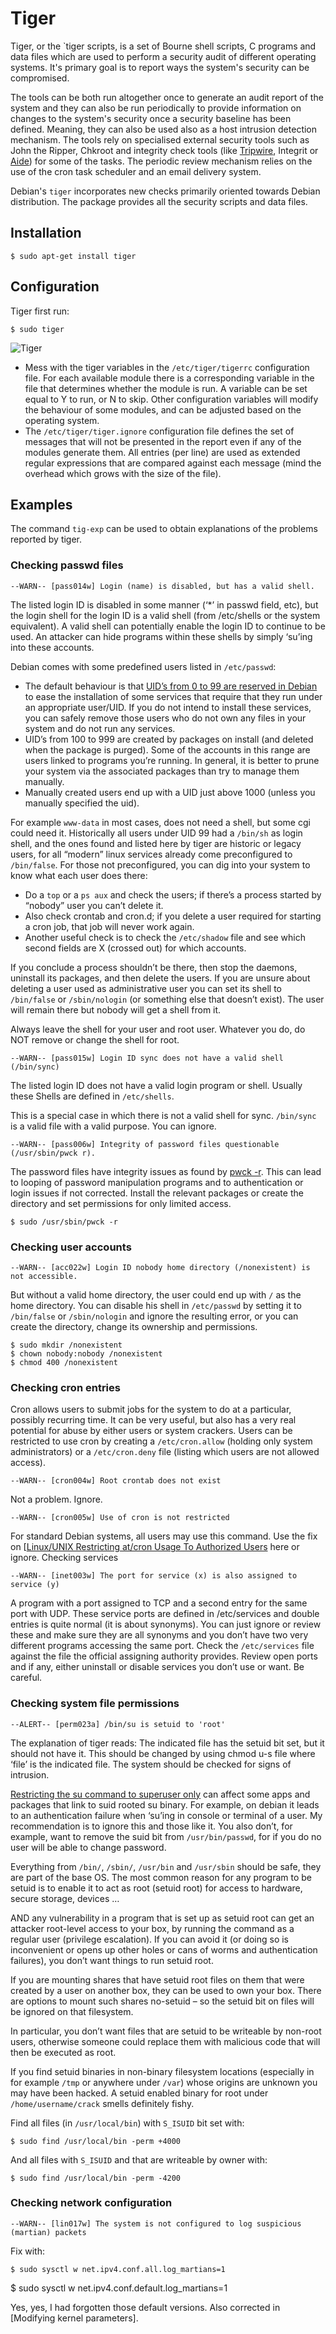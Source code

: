 # Tiger

Tiger, or the `tiger scripts, is a set of Bourne shell scripts, C programs and data files which are used to perform a security audit of different operating systems. It's primary goal is to report ways the system's security can be compromised.

The tools can be both run altogether once to generate an audit report of the system and they can also be run periodically to provide information on changes to the system's security once a security baseline has been defined. Meaning, they can also be used also as a host intrusion detection mechanism. The tools rely on specialised external security tools such as John the Ripper, Chkroot and integrity check tools (like [Tripwire](../ids/Tripwire.md), Integrit or [Aide](../ids/Aide.md)) for some of the tasks. The periodic review mechanism relies on the use of the cron task scheduler and an email delivery system.

Debian's `tiger` incorporates new checks primarily oriented towards Debian distribution. The package provides all the security scripts and data files.

## Installation 

    $ sudo apt-get install tiger

## Configuration

Tiger first run:

    $ sudo tiger

![Tiger](https://github.com/tymyrddin/orchard/blob/main/mitigations/assets/sudo-tiger.png)

* Mess with the tiger variables in the `/etc/tiger/tigerrc` configuration file. For each available module there is a corresponding variable in the file that determines whether the module is run. A variable can be set equal to Y to run, or N to skip. Other configuration variables will modify the behaviour of some modules, and can be adjusted based on the operating system.
* The `/etc/tiger/tiger.ignore` configuration file defines the set of messages that will not be presented in the report even if any of the modules generate them. All entries (per line) are used as extended regular expressions that are compared against each message (mind the overhead which grows with the size of the file).

## Examples 
The command `tig‐exp` can be used to obtain explanations of the problems reported by tiger.

### Checking passwd files 

    --WARN-- [pass014w] Login (name) is disabled, but has a valid shell.

The listed login ID is disabled in some manner (‘*’ in passwd field, etc), but the login shell for the login ID is a valid shell (from /etc/shells or the system equivalent). A valid shell can potentially enable the login ID to continue to be used. An attacker can hide programs within these shells by simply ‘su’ing into these accounts.

Debian comes with some predefined users listed in `/etc/passwd`:

* The default behaviour is that [UID’s from 0 to 99 are reserved in Debian](https://www.debian.org/doc/debian-policy/) to ease the installation of some services that require that they run under an appropriate user/UID. If you do not intend to install these services, you can safely remove those users who do not own any files in your system and do not run any services.
* UID’s from 100 to 999 are created by packages on install (and deleted when the package is purged). Some of the accounts in this range are users linked to programs you’re running. In general, it is better to prune your system via the associated packages than try to manage them manually.
* Manually created users end up with a UID just above 1000 (unless you manually specified the uid).

For example `www-data` in most cases, does not need a shell, but some cgi could need it. Historically all users under UID 99 had a `/bin/sh` as login shell, and the ones found and listed here by tiger are historic or legacy users, for all “modern” linux services already come preconfigured to `/bin/false`. For those not preconfigured, you can dig into your system to know what each user does there:

* Do a `top` or a `ps aux` and check the users; if there’s a process started by “nobody” user you can’t delete it.
* Also check crontab and cron.d; if you delete a user required for starting a cron job, that job will never work again.
* Another useful check is to check the `/etc/shadow` file and see which second fields are X (crossed out) for which accounts.

If you conclude a process shouldn’t be there, then stop the daemons, uninstall its packages, and then delete the users. If you are unsure about deleting a user used as administrative user you can set its shell to `/bin/false` or `/sbin/nologin` (or something else that doesn’t exist). The user will remain there but nobody will get a shell from it.

Always leave the shell for your user and root user. Whatever you do, do NOT remove or change the shell for root.

    --WARN--­­ [pass015w] Login ID sync does not have a valid shell (/bin/sync)

The listed login ID does not have a valid login program or shell. Usually these Shells are defined in `/etc/shells`.

This is a special case in which there is not a valid shell for sync. `/bin/sync` is a valid file with a valid purpose. You can ignore.

    --WARN­­-- [pass006w] Integrity of password files questionable (/usr/sbin/pwck ­r).

The password files have integrity issues as found by [pwck -r](https://www.sanfoundry.com/pwck-command-usage/). This can lead to looping of password manipulation programs and to authentication or login issues if not corrected. Install the relevant packages or create the directory and set permissions for only limited access.

    $ sudo /usr/sbin/pwck -r

### Checking user accounts

    --WARN­­-- [acc022w] Login ID nobody home directory (/nonexistent) is not accessible.

But without a valid home directory, the user could end up with `/` as the home directory. You can disable his shell in `/etc/passwd` by setting it to `/bin/false` or `/sbin/nologin` and ignore the resulting error, or you can create the directory, change its ownership and permissions.

    $ sudo mkdir /nonexistent
    $ chown nobody:nobody /nonexistent
    $ chmod 400 /nonexistent

### Checking cron entries 

Cron allows users to submit jobs for the system to do at a particular, possibly recurring time. It can be very useful, but also has a very real potential for abuse by either users or system crackers. Users can be restricted to use cron by creating a `/etc/cron.allow` (holding only system administrators) or a `/etc/cron.deny` file (listing which users are not allowed access).

    --WARN-- [cron004w] Root crontab does not exist

Not a problem. Ignore.

    --WARN-- [cron005w] Use of cron is not restricted

For standard Debian systems, all users may use this command. Use the fix on [[Linux/UNIX Restricting at/cron Usage To Authorized Users](https://www.cyberciti.biz/faq/howto-restrict-at-cron-command-to-authorized-users/) here or ignore.
Checking services

    --WARN--­­ [inet003w] The port for service (x) is also assigned to service (y)

A program with a port assigned to TCP and a second entry for the same port with UDP. These service ports are defined in /etc/services and double entries is quite normal (it is about synonyms). You can just ignore or review these and make sure they are all synonyms and you don’t have two very different programs accessing the same port. Check the `/etc/services` file against the file the official assigning authority provides. Review open ports and if any, either uninstall or disable services you don’t use or want. Be careful.

### Checking system file permissions

    --ALERT-- [perm023a] /bin/su is setuid to 'root'

The explanation of tiger reads: The indicated file has the setuid bit set, but it should not have it. This should be changed by using chmod u-s file where ‘file’ is the indicated file. The system should be checked for signs of intrusion.

[Restricting the su command to superuser only](https://www.debianadmin.com/howto-restrict-su-command-to-superuser-only-in-linux.html) can affect some apps and packages that link to suid rooted su binary. For example, on debian it leads to an authentication failure when ‘su’ing in console or terminal of a user. My recommendation is to ignore this and those like it. You also don’t, for example, want to remove the suid bit from `/usr/bin/passwd`, for if you do no user will be able to change password.

Everything from `/bin/`, `/sbin/`, `/usr/bin` and `/usr/sbin` should be safe, they are part of the base OS. The most common reason for any program to be setuid is to enable it to act as root (setuid root) for access to hardware, secure storage, devices …

AND any vulnerability in a program that is set up as setuid root can get an attacker root-level access to your box, by running the command as a regular user (privilege escalation). If you can avoid it (or doing so is inconvenient or opens up other holes or cans of worms and authentication failures), you don’t want things to run setuid root.

If you are mounting shares that have setuid root files on them that were created by a user on another box, they can be used to own your box. There are options to mount such shares no-setuid – so the setuid bit on files will be ignored on that filesystem.

In particular, you don’t want files that are setuid to be writeable by non-root users, otherwise someone could replace them with malicious code that will then be executed as root.

If you find setuid binaries in non-binary filesystem locations (especially in for example `/tmp` or anywhere under `/var`) whose origins are unknown you may have been hacked. A setuid enabled binary for root under `/home/username/crack` smells definitely fishy.

Find all files (in `/usr/local/bin`) with `S_ISUID` bit set with:

    $ sudo find /usr/local/bin -perm +4000

And all files with `S_ISUID` and that are writeable by owner with:

    $ sudo find /usr/local/bin -perm -4200

### Checking network configuration

    --WARN-- [lin017w] The system is not configured to log suspicious (martian) packets

Fix with:

    $ sudo sysctl ­w net.ipv4.conf.all.log_martians=1

$ sudo sysctl ­w net.ipv4.conf.default.log_martians=1

Yes, yes, I had forgotten those default versions. Also corrected in [Modifying kernel parameters]. 

